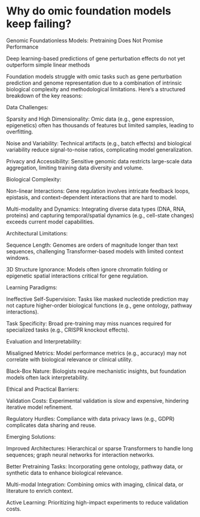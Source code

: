 # Why do omic foundation models keep failing?


Genomic Foundationless Models: Pretraining Does Not Promise Performance

Deep learning-based predictions of gene perturbation effects do not yet outperform simple linear methods



Foundation models struggle with omic tasks such as gene perturbation prediction and genome representation due to a combination of intrinsic biological complexity and methodological limitations. Here’s a structured breakdown of the key reasons:

Data Challenges:

Sparsity and High Dimensionality: Omic data (e.g., gene expression, epigenetics) often has thousands of features but limited samples, leading to overfitting.

Noise and Variability: Technical artifacts (e.g., batch effects) and biological variability reduce signal-to-noise ratios, complicating model generalization.

Privacy and Accessibility: Sensitive genomic data restricts large-scale data aggregation, limiting training data diversity and volume.

Biological Complexity:

Non-linear Interactions: Gene regulation involves intricate feedback loops, epistasis, and context-dependent interactions that are hard to model.

Multi-modality and Dynamics: Integrating diverse data types (DNA, RNA, proteins) and capturing temporal/spatial dynamics (e.g., cell-state changes) exceeds current model capabilities.

Architectural Limitations:

Sequence Length: Genomes are orders of magnitude longer than text sequences, challenging Transformer-based models with limited context windows.

3D Structure Ignorance: Models often ignore chromatin folding or epigenetic spatial interactions critical for gene regulation.

Learning Paradigms:

Ineffective Self-Supervision: Tasks like masked nucleotide prediction may not capture higher-order biological functions (e.g., gene ontology, pathway interactions).

Task Specificity: Broad pre-training may miss nuances required for specialized tasks (e.g., CRISPR knockout effects).

Evaluation and Interpretability:

Misaligned Metrics: Model performance metrics (e.g., accuracy) may not correlate with biological relevance or clinical utility.

Black-Box Nature: Biologists require mechanistic insights, but foundation models often lack interpretability.

Ethical and Practical Barriers:

Validation Costs: Experimental validation is slow and expensive, hindering iterative model refinement.

Regulatory Hurdles: Compliance with data privacy laws (e.g., GDPR) complicates data sharing and reuse.

Emerging Solutions:

Improved Architectures: Hierarchical or sparse Transformers to handle long sequences; graph neural networks for interaction networks.

Better Pretraining Tasks: Incorporating gene ontology, pathway data, or synthetic data to enhance biological relevance.

Multi-modal Integration: Combining omics with imaging, clinical data, or literature to enrich context.

Active Learning: Prioritizing high-impact experiments to reduce validation costs.